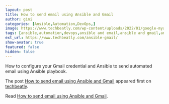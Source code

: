 ```yaml
---
layout: post
title: How to send email using Ansible and Gmail
author: gini
categories: [Ansible,Automation,DevOps,]
image: https://www.techbeatly.com/wp-content/uploads/2022/01/google-myaccount-security-poster-1024x576.png
tags: [ansible,automation,devops,ansible and email,ansible and gmail,ansible email,ansible send email via gmail,configure ansible and gmail,gmail app password,send email using ansible,send gmail ansible,]
ext_url: https://www.techbeatly.com/ansible-gmail/
show-avatar: true
featured: false
hidden: false
---
```


<p>How to configure your Gmail credential and Ansible to send automated email using Ansible playbook.</p>
<p>The post <a href="https://www.techbeatly.com/ansible-gmail/" rel="nofollow">How to send email using Ansible and Gmail</a> appeared first on <a href="https://www.techbeatly.com" rel="nofollow">techbeatly</a>.</p>

Read [How to send email using Ansible and Gmail](https://www.techbeatly.com/ansible-gmail/).